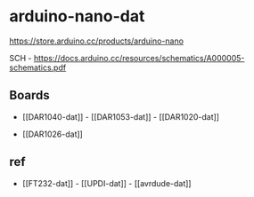
# arduino-nano-dat

https://store.arduino.cc/products/arduino-nano

SCH - https://docs.arduino.cc/resources/schematics/A000005-schematics.pdf


## Boards 

- [[DAR1040-dat]] - [[DAR1053-dat]] - [[DAR1020-dat]]

- [[DAR1026-dat]]

## ref 

- [[FT232-dat]] - [[UPDI-dat]] - [[avrdude-dat]]